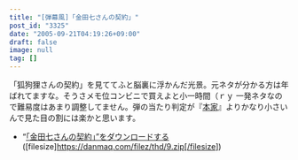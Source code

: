 ```yaml
---
title: "[弾幕風]「金田七さんの契約」"
post_id: "3325"
date: "2005-09-21T04:19:26+09:00"
draft: false
image: null
tag: []
---
```



「狐狗狸さんの契約」を見ててふと脳裏に浮かんだ光景。元ネタが分かる方は年ばれてますな。そうさメモ位コンビニで買えよと小一時間（ｒｙ 一発ネタなので難易度はあまり調整してません。弾の当たり判定が『[本家](http://www.amazon.co.jp/gp/product/B000068H2S/ref=as_li_ss_tl?ie=UTF8&camp=247&creative=7399&creativeASIN=B000068H2S&linkCode=as2&tag=danmaq-22)』よりかなり小さいんで見た目の割には楽かと思います。

  * “[「金田七さんの契約」”をダウンロードする](/filez/thd/9.zip)([filesize]https://danmaq.com/filez/thd/9.zip[/filesize])
